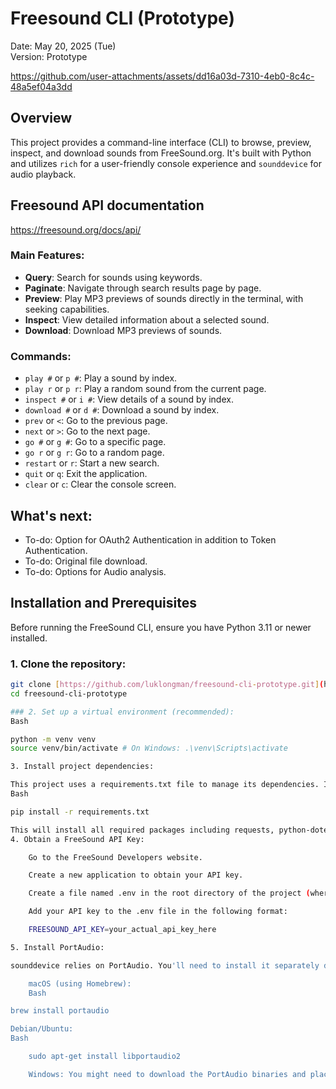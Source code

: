 # Freesound CLI (Prototype)

Date: May 20, 2025 (Tue)  
Version: Prototype


https://github.com/user-attachments/assets/dd16a03d-7310-4eb0-8c4c-48a5ef04a3dd


## Overview

This project provides a command-line interface (CLI) to browse, preview, inspect, and download sounds from FreeSound.org. It's built with Python and utilizes `rich` for a user-friendly console experience and `sounddevice` for audio playback.

## Freesound API documentation
https://freesound.org/docs/api/

### Main Features:
* **Query**: Search for sounds using keywords.
* **Paginate**: Navigate through search results page by page.
* **Preview**: Play MP3 previews of sounds directly in the terminal, with seeking capabilities.
* **Inspect**: View detailed information about a selected sound.
* **Download**: Download MP3 previews of sounds.

### Commands:
* `play #` or `p #`:      Play a sound by index.
* `play r` or `p r`:      Play a random sound from the current page.
* `inspect #` or `i #`:   View details of a sound by index.
* `download #` or `d #`:  Download a sound by index.
* `prev` or `<`:          Go to the previous page.
* `next` or `>`:          Go to the next page.
* `go #` or `g #`:        Go to a specific page.
* `go r` or `g r`:        Go to a random page.
* `restart` or `r`:       Start a new search.
* `quit` or `q`:          Exit the application.
* `clear` or `c`:         Clear the console screen.

## What's next:
* To-do: Option for OAuth2 Authentication in addition to Token Authentication.
* To-do: Original file download.
* To-do: Options for Audio analysis.

## Installation and Prerequisites

Before running the FreeSound CLI, ensure you have Python 3.11 or newer installed.

### 1. Clone the repository:

```bash
git clone [https://github.com/luklongman/freesound-cli-prototype.git](https://github.com/luklongman/freesound-cli-prototype.git)
cd freesound-cli-prototype

### 2. Set up a virtual environment (recommended):
Bash

python -m venv venv
source venv/bin/activate # On Windows: .\venv\Scripts\activate

3. Install project dependencies:

This project uses a requirements.txt file to manage its dependencies. Install them using pip:
Bash

pip install -r requirements.txt

This will install all required packages including requests, python-dotenv, rich, sounddevice, soundfile, and numpy.
4. Obtain a FreeSound API Key:

    Go to the FreeSound Developers website.

    Create a new application to obtain your API key.

    Create a file named .env in the root directory of the project (where requirements.txt is located).

    Add your API key to the .env file in the following format:

    FREESOUND_API_KEY=your_actual_api_key_here

5. Install PortAudio:

sounddevice relies on PortAudio. You'll need to install it separately depending on your operating system.

    macOS (using Homebrew):
    Bash

brew install portaudio

Debian/Ubuntu:
Bash

    sudo apt-get install libportaudio2

    Windows: You might need to download the PortAudio binaries and place them in your system's PATH or in the same directory as your Python script. Refer to the python-sounddevice documentation for more detailed instructions specific to Windows.
